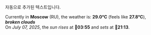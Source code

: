 
자동으로 추가된 텍스트입니다.

<!--START_SECTION:weather:moscow-->
Currently in **Moscow** (RU), the weather is: **29.0°C** (feels like **27.8°C**), ***broken clouds***<br/>
On *July 07, 2025*, the *sun rises* at 🌅**03:55** and *sets* at 🌇**21:13**.
<!--END_SECTION:weather-->

